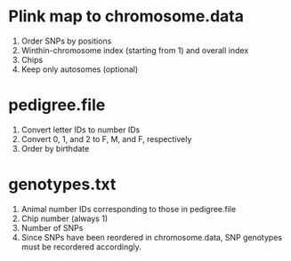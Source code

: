 # Plink map to chromosome.data
1. Order SNPs by positions
2. Winthin-chromosome index (starting from 1) and overall index
3. Chips
4. Keep only autosomes (optional)

# pedigree.file
1. Convert letter IDs to number IDs
2. Convert 0, 1, and 2 to F, M, and F, respectively
3. Order by birthdate

# genotypes.txt
1. Animal number IDs corresponding to those in pedigree.file
2. Chip number (always 1)
3. Number of SNPs
4. Since SNPs have been reordered in chromosome.data, SNP genotypes must be recordered accordingly.
